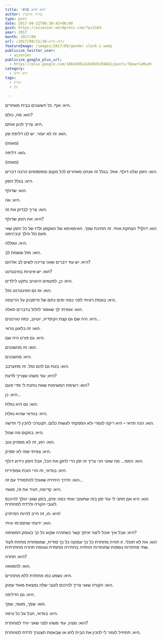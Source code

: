 ```yaml
---
title: 'הוא והיא #36'
author: נמרוד איזנברג
type: post
date: 2017-09-21T06:30:42+00:00
guid: https://aizenimr.wordpress.com/?p=2164
year: 2017
month: 2017/09
url: /2017/09/21/הוא-והיא-36/
featureImage: /images/2017/09/gender_clock-1.webp
publicize_twitter_user:
  - aizenimr
publicize_google_plus_url:
  - https://plus.google.com/108430814102045194842/posts/7QewrCaMLm9
category:
  - הוא והיא
tags:
  - זוגיות
  - זמן

---
```

<span lang="he-IL">היא</span><span lang="en-US">: </span><span lang="he-IL">אוף</span><span lang="en-US">. </span><span lang="he-IL">כל השעונים בבית מאחרים</span><span lang="en-US">.</span>

<span lang="he-IL">הוא</span><span lang="en-US">: </span><span lang="he-IL">מה</span><span lang="en-US">, </span><span lang="he-IL">כולם</span><span lang="en-US">?</span>

<span lang="he-IL">היא</span><span lang="en-US">: </span><span lang="he-IL">צריך לכוון אותם</span><span lang="en-US">.</span>

<span lang="he-IL">הוא</span><span lang="en-US">: </span><span lang="he-IL">זה לא יעזור</span><span lang="en-US">. </span><span lang="he-IL">יש לנו דליפת זמן</span><span lang="en-US">.</span>

<span lang="en-US">(</span><span lang="he-IL">פאוזה</span><span lang="en-US">)</span>

<span lang="he-IL">הוא</span><span lang="en-US">: </span><span lang="he-IL">דליפה</span><span lang="en-US">.</span>

<span lang="en-US">(</span><span lang="he-IL">פאוזה</span><span lang="en-US">)</span>

<span lang="he-IL">הוא</span><span lang="en-US">: </span><span lang="he-IL">הזמן שלנו דולף</span><span lang="en-US">. </span><span lang="he-IL">אוזל</span><span lang="en-US">. </span><span lang="he-IL">בגלל זה אנחנו מאחרים לכל מקום ומפספסים הרבה דברים</span><span lang="en-US">.</span>

<span lang="he-IL">היא</span><span lang="en-US">: </span><span lang="he-IL">בגלל הזמן</span><span lang="en-US">.</span>

<span lang="he-IL">הוא</span><span lang="en-US">: </span><span lang="he-IL">שדולף</span><span lang="en-US">.</span>

<span lang="he-IL">היא</span><span lang="en-US">: </span><span lang="he-IL">אה</span><span lang="en-US">.</span>

<span lang="he-IL">הוא</span><span lang="en-US">: </span><span lang="he-IL">צריך לבדוק את זה</span><span lang="en-US">.</span>

<span lang="he-IL">היא</span><span lang="en-US">: </span><span lang="he-IL">את הזמן שדולף</span><span lang="en-US">?</span>

<span lang="he-IL">הוא</span><span lang="en-US">: </span><span lang="he-IL">דולף</span><span lang="en-US">? </span><span lang="he-IL">הצחקת אותי</span><span lang="en-US">. </span><span lang="he-IL">זה חתיכת שפך</span><span lang="en-US">. </span><span lang="he-IL">האימאימא של האקסון ולדז של כל הזמן שאי פעם נזל והלך קיבינימט</span><span lang="en-US">.</span>

<span lang="he-IL">היא</span><span lang="en-US">: </span><span lang="he-IL">וואללה</span><span lang="en-US">.</span>

<span lang="he-IL">הוא</span><span lang="en-US">: </span><span lang="he-IL">מזל ששמת לב</span><span lang="en-US">.</span>

<span lang="he-IL">היא</span><span lang="en-US">: </span><span lang="he-IL">יש עוד דברים שאני צריכה לשים לב אליהם</span><span lang="en-US">?</span>

<span lang="he-IL">הוא</span><span lang="en-US">: </span><span lang="he-IL">יש איטיות באינטרנט</span><span lang="en-US">?</span>

<span lang="he-IL">היא</span><span lang="en-US">: </span><span lang="he-IL">כן</span><span lang="en-US">, </span><span lang="he-IL">לפעמים היוטיוב נתקע לילדים</span><span lang="en-US">.</span>

<span lang="he-IL">הוא</span><span lang="en-US">: </span><span lang="he-IL">אז גם האינטרנט נוזל</span><span lang="en-US">.</span>

<span lang="he-IL">היא</span><span lang="en-US">: </span><span lang="he-IL">באמת ראיתי לפני כמה ימים כתם של פייסבוק על הריצפה</span><span lang="en-US">.</span>

<span lang="he-IL">הוא</span><span lang="en-US">: </span><span lang="he-IL">אמרתי לך שאסור לזלזל בדברים האלה.</span>

<span lang="he-IL">היא</span><span lang="en-US">: </span><span lang="he-IL">היה שם גם קצת ויקיפדיה</span><span lang="en-US">, </span><span lang="he-IL">יוטיוב</span><span lang="en-US">, </span><span lang="he-IL">כמה טורנטים</span><span lang="en-US">...</span>

<span lang="he-IL">הוא</span><span lang="en-US">: </span><span lang="he-IL">זה בלאגן נוראי</span><span lang="en-US">.</span>

<span lang="he-IL">היא</span><span lang="en-US">: </span><span lang="he-IL">גם פורנו היה שם</span><span lang="en-US">.</span>

<span lang="he-IL">הוא</span><span lang="en-US">: </span><span lang="he-IL">זה מהשכנים</span><span lang="en-US">.</span>

<span lang="he-IL">היא</span><span lang="en-US">: </span><span lang="he-IL">מהשכנים</span><span lang="en-US">.</span>

<span lang="he-IL">הוא</span><span lang="en-US">: </span><span lang="he-IL">בטח גם להם נוזל</span><span lang="en-US">. </span><span lang="he-IL">זה מתערבב</span><span lang="en-US">.</span>

<span lang="he-IL">היא</span><span lang="en-US">: </span><span lang="he-IL">עוד משהו שצריך לדעת</span><span lang="en-US">?</span>

<span lang="he-IL">הוא</span><span lang="en-US">: </span><span lang="he-IL">רשימת המשימות שאת נותנת לי מדי פעם</span><span lang="en-US">?</span>

<span lang="he-IL">היא</span><span lang="en-US">: </span><span lang="he-IL">כן</span><span lang="en-US">...</span>

<span lang="he-IL">הוא</span><span lang="en-US">: </span><span lang="he-IL">גם היא נוזלת</span><span lang="en-US">.</span>

<span lang="he-IL">היא</span><span lang="en-US">: </span><span lang="he-IL">בוודאי שהיא נוזלת</span><span lang="en-US">.</span>

<span lang="he-IL">הוא</span><span lang="en-US">: </span><span lang="he-IL">הנה תראי – היא ריקה לגמרי ולא הספקתי לעשות כלום</span><span lang="en-US">. </span><span lang="he-IL">תצטרכי להכין לי חדשה</span><span lang="en-US">.</span>

<span lang="he-IL">היא</span><span lang="en-US">: </span><span lang="he-IL">במקום מה שנזל</span><span lang="en-US">.</span>

<span lang="he-IL">הוא</span><span lang="en-US">: </span><span lang="he-IL">רגע</span><span lang="en-US">, </span><span lang="he-IL">זה לא מספיק טוב</span><span lang="en-US">.</span>

<span lang="he-IL">היא</span><span lang="en-US">: </span><span lang="he-IL">צפיתי שזה לא יספיק</span><span lang="en-US">.</span>

<span lang="he-IL">הוא</span><span lang="en-US">: הממ... </span><span lang="he-IL">מה שאני הכי צריך זה זמן כדי לתקן את הכל, אבל הזמן כידוע דולף</span><span lang="en-US">.</span>

<span lang="he-IL">היא</span><span lang="en-US">: </span><span lang="he-IL">בוודאי</span><span lang="en-US">, </span><span lang="he-IL">זה הרי הוכח אמפירית</span><span lang="en-US">.</span>

<span lang="he-IL">הוא</span><span lang="en-US">: </span><span lang="he-IL">הדרך היחידה שאוכל להתמודד עם זה</span><span lang="en-US">...</span>

<span lang="he-IL">היא</span><span lang="en-US">: </span><span lang="he-IL">קדימה</span><span lang="en-US">, </span><span lang="he-IL">תגיד את זה, מאמי</span><span lang="en-US">.</span>

<span lang="he-IL">הוא</span><span lang="en-US">: </span><span lang="he-IL">היא אם תתני לי עוד זמן בזה שתעזבי אותי כמה ימים, בזמן שאני הולך להיכנס לעובי הקורה ולרדת למחתרת</span><span lang="en-US">.</span>

<span lang="he-IL">היא</span><span lang="en-US">: </span><span lang="he-IL">הו</span><span lang="en-US">, </span><span lang="he-IL">זה חייב להיות הפיתרון</span><span lang="en-US">!</span>

<span lang="he-IL">הוא</span><span lang="en-US">: </span><span lang="he-IL">ידעתי שתסכימי איתי</span><span lang="en-US">.</span>

<span lang="he-IL">היא</span><span lang="en-US">: </span><span lang="he-IL">אבל איך אוכל ליצור איתך קשר כשתהיה שקוע כל כך בעומק המשימה</span><span lang="en-US">?</span>

<span lang="he-IL">הוא</span><span lang="en-US">: </span><span lang="he-IL">את לא תוכלי</span><span lang="en-US">. </span><span lang="he-IL">זו תהיה מחתרת כל כך עמוקה כל כך סודית</span><span lang="en-US">, </span><span lang="he-IL">שמוסתרת מתחת לעוד שתי מחתרות נוספות שחותרות תחתיה בחתירה מתמדת עטופת תחרה מחתרתית</span><span lang="en-US">.</span>

היא: תחרה?

הוא: להסוואה.

<span lang="he-IL">היא</span><span lang="en-US">: </span><span lang="he-IL">נשמע כמו מחתרת ללא מתחרים</span><span lang="en-US">.</span>

<span lang="he-IL">הוא</span><span lang="en-US">: </span><span lang="he-IL">הקורה שאני צריך להיכנס לעובי שלה נמצאת מאוד עמוק</span><span lang="en-US">.</span>

<span lang="he-IL">היא</span><span lang="en-US">: </span><span lang="he-IL">גם הדליפה</span><span lang="en-US">.</span>

<span lang="he-IL">הוא</span><span lang="en-US">: </span><span lang="he-IL">שפך</span><span lang="en-US">, </span><span lang="he-IL">מאמי</span><span lang="en-US">, </span><span lang="he-IL">שפך</span><span lang="en-US">.</span>

<span lang="he-IL">היא</span><span lang="en-US">: </span><span lang="he-IL">בוודאי</span><span lang="en-US">, </span><span lang="he-IL">חבל על כל טיפה</span><span lang="en-US">.</span>

<span lang="he-IL">הוא</span><span lang="en-US">: </span><span lang="he-IL">מצוין</span><span lang="en-US">. </span><span lang="he-IL">עוד משהו לפני שאני יורד למחתרת</span><span lang="en-US">?</span>

<span lang="he-IL">היא</span><span lang="en-US">: </span><span lang="he-IL">תתחיל לעזור לי להכין את הבית לחג או שבאמת תצטרך לרדת למחתרת</span><span lang="en-US">.</span>